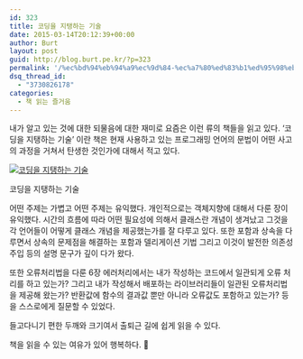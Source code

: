 ```yaml
---
id: 323
title: 코딩을 지탱하는 기술
date: 2015-03-14T20:12:39+00:00
author: Burt
layout: post
guid: http://blog.burt.pe.kr/?p=323
permalink: '/%ec%bd%94%eb%94%a9%ec%9d%84-%ec%a7%80%ed%83%b1%ed%95%98%eb%8a%94-%ea%b8%b0%ec%88%a0/'
dsq_thread_id:
  - "3730826178"
categories:
  - 책 읽는 즐거움
---
```

내가 알고 있는 것에 대한 되물음에 대한 재미로 요즘은 이런 류의 책들을 읽고 있다. &#8216;코딩을 지탱하는 기술&#8217; 이란 책은 현재 사용하고 있는 프로그래밍 언어의 문법이 어떤 사고의 과정을 거쳐서 탄생한 것인가에 대해서 적고 있다.

<div id="attachment_324" style="width: 446px" class="wp-caption aligncenter">
  <a href="http://i0.wp.com/blog.burt.pe.kr/wp-content/uploads/2015/03/code.jpg"><img class="size-full wp-image-324" src="http://i0.wp.com/blog.burt.pe.kr/wp-content/uploads/2015/03/code.jpg?resize=436%2C581" alt="코딩을 지탱하는 기술" srcset="http://i1.wp.com/burt.pe.kr/wp-content/uploads/2015/03/code.jpg?w=436 436w, http://i1.wp.com/burt.pe.kr/wp-content/uploads/2015/03/code.jpg?resize=225%2C300 225w" sizes="(max-width: 436px) 100vw, 436px" data-recalc-dims="1" /></a>
  
  <p class="wp-caption-text">
    코딩을 지탱하는 기술
  </p>
</div>

어떤 주제는 가볍고 어떤 주제는 유익했다. 개인적으로는 객체지향에 대해서 다룬 장이 유익했다. 시간의 흐름에 따라 어떤 필요성에 의해서 클래스란 개념이 생겨났고 그것을 각 언어들이 어떻게 클래스 개념을 제공했는가를 잘 다루고 있다. 또한 포함과 상속을 다루면서 상속의 문제점을 해결하는 포함과 델리게이션 기법 그리고 이것이 발전한 의존성주입 등의 설명 문구가 깊이 다가 왔다.

또한 오류처리법을 다룬 6장 에러처리에서는 내가 작성하는 코드에서 일관되게 오류 처리를 하고 있는가? 그리고 내가 작성해서 배포하는 라이브러리들이 일관된 오류처리법을 제공해 왔는가? 반환값에 함수의 결과값 뿐만 아니라 오류값도 포함하고 있는가? 등을 스스로에게 질문할 수 있었다.

들고다니기 편한 두깨와 크기여서 출퇴근 길에 쉽게 읽을 수 있다.

책을 읽을 수 있는 여유가 있어 행복하다. 🙂